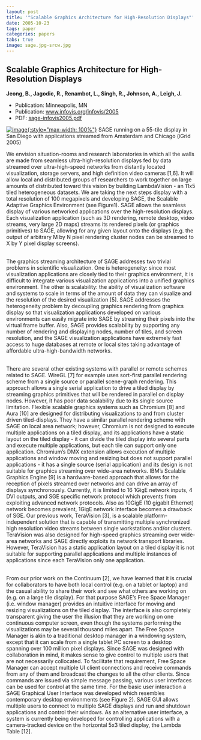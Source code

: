```yaml
---
layout: post
title: '"Scalable Graphics Architecture for High-Resolution Displays"'
date: 2005-10-23
tags: paper
categories: papers
tabs: true
image: sage.jpg-srcw.jpg
---
```


## Scalable Graphics Architecture for High-Resolution Displays
**Jeong, B., Jagodic, R., Renambot, L., Singh, R., Johnson, A., Leigh, J.**
- Publication: Minneapolis, MN
- Publication: www.infovis.org/infovis/2005
- PDF: [sage-infovis2005.pdf](/documents/sage-infovis2005.pdf)


[![image](https://www.evl.uic.edu/output/originals/sage.jpg-srcw.jpg){:style="max-width: 100%"}](https://www.evl.uic.edu/output/originals/sage.jpg-srcw.jpg)
SAGE running on a 55-tile display in San Diego with applications streamed from Amsterdam and Chicago (iGrid 2005)

We envision situation-rooms and research laboratories in which all the walls are made from seamless ultra-high-resolution displays fed by data streamed over ultra-high-speed networks from distantly located visualization, storage servers, and high definition video cameras [1,6]. It will allow local and distributed groups of researchers to work together on large amounts of distributed toward this vision by building LambdaVision - an 11x5 tiled heterogeneous datasets. We are taking the next steps display with a total resolution of 100 megapixels and developing SAGE, the Scalable Adaptive Graphics Environment (see Figure1). SAGE allows the seamless display of various networked applications over the high-resolution displays. Each visualization application (such as 3D rendering, remote desktop, video streams, very large 2D maps) streams its rendered pixels (or graphics primitives) to SAGE, allowing for any given layout onto the displays (e.g. the output of arbitrary M by N pixel rendering cluster nodes can be streamed to X by Y pixel display screens).<br><br>

The graphics streaming architecture of SAGE addresses two trivial problems in scientific visualization. One is heterogeneity: since most visualization applications are closely tied to their graphics environment, it is difficult to integrate various visualization applications into a unified graphics environment. The other is scalability: the ability of visualization software and systems to scale in terms of the amount of data they can visualize and the resolution of the desired visualization [5]. SAGE addresses the heterogeneity problem by decoupling graphics rendering from graphics display so that visualization applications developed on various environments can easily migrate into SAGE by streaming their pixels into the virtual frame buffer. Also, SAGE provides scalability by supporting any number of rendering and displaying nodes, number of tiles, and screen resolution, and the SAGE visualization applications have extremely fast access to huge databases at remote or local sites taking advantage of affordable ultra-high-bandwidth networks.<br><br>

There are several other existing systems with parallel or remote schemes related to SAGE. WireGL [7] for example uses sort-first parallel rendering scheme from a single source or parallel scene-graph rendering. This approach allows a single serial application to drive a tiled display by streaming graphics primitives that will be rendered in parallel on display nodes. However, it has poor data scalability due to its single source limitation. Flexible scalable graphics systems such as Chromium [8] and Aura [10] are designed for distributing visualizations to and from cluster driven tiled-displays. They have a similar parallel rendering scheme with SAGE on local area network; however, Chromium is not designed to execute multiple applications on a tiled display, and its applications have a static layout on the tiled display - it can divide the tiled display into several parts and execute multiple applications, but each tile can support only one application. Chromium&rsquo;s DMX extension allows execution of multiple applications and window moving and resizing but does not support parallel applications - it has a single source (serial application) and its design is not suitable for graphics streaming over wide-area networks. IBM&rsquo;s Scalable Graphics Engine [9] is a hardware-based approach that allows for the reception of pixels streamed over networks and can drive an array of displays synchronously. Currently, it is limited to 16 1GigE network inputs, 4 DVI outputs, and SGE specific network protocol which prevents from exploiting advanced network protocols. Also as 10GigE (10 gigabit Ethernet) network becomes prevalent, 1GigE network interface becomes a drawback of SGE. Our previous work, TeraVision [3], is a scalable platform-independent solution that is capable of transmitting multiple synchronized high resolution video streams between single workstations and/or clusters. TeraVision was also designed for high-speed graphics streaming over wide-area networks and SAGE directly exploits its network transport libraries. However, TeraVision has a static application layout on a tiled display it is not suitable for supporting parallel applications and multiple instances of applications since each TeraVision only one application.<br><br>

From our prior work on the Continuum [2], we have learned that it is crucial for collaborators to have both local control (e.g. on a tablet or laptop) and the casual ability to share their work and see what others are working on (e.g. on a large tile display). For that purpose SAGE&rsquo;s Free Space Manager (i.e. window manager) provides an intuitive interface for moving and resizing visualizations on the tiled display. The interface is also completely transparent giving the user the illusion that they are working on one continuous computer screen, even though the systems performing the visualizations may be several thousand miles apart. The Free Space Manager is akin to a traditional desktop manager in a windowing system, except that it can scale from a single tablet PC screen to a desktop spanning over 100 million pixel displays. Since SAGE was designed with collaboration in mind, it makes sense to give control to multiple users that are not necessarily collocated. To facilitate that requirement, Free Space Manager can accept multiple UI client connections and receive commands from any of them and broadcast the changes to all the other clients. Since commands are issued via simple message passing, various user interfaces can be used for control at the same time. For the basic user interaction a SAGE Graphical User Interface was developed which resembles contemporary desktop environments (see Figure 2). SAGE GUI allows multiple users to connect to multiple SAGE displays and run and shutdown applications and control their windows. As an alternative user interface, a system is currently being developed for controlling applications with a camera-tracked device on the horizontal 5x3 tiled display, the Lambda Table [12].